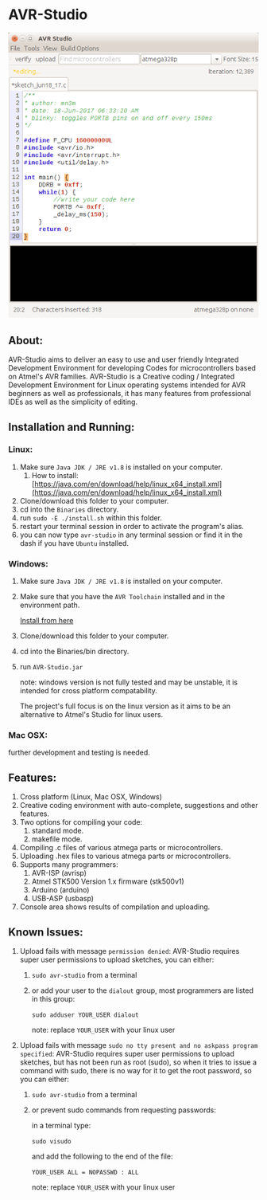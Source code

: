 # AVR-Studio

![AVR-Studio Screenshot](https://raw.githubusercontent.com/abdalmoniem/AVR-Studio/master/assets/screenshot_5.png)

## About:
AVR-Studio aims to deliver an easy to use and user friendly Integrated Development Environment for developing Codes for microcontrollers based on Atmel's AVR families. AVR-Studio is a Creative coding / Integrated Development Environment for Linux operating systems intended for AVR beginners as well as professionals, it has many features from professional IDEs as well as the simplicity of editing.

## Installation and Running:
### Linux:
1. Make sure `Java JDK / JRE v1.8` is installed on your computer.
	1. How to install: [https://java.com/en/download/help/linux_x64_install.xml](https://java.com/en/download/help/linux_x64_install.xml)
2. Clone/download this folder to your computer.
3. cd into the `Binaries` directory.
4. run `sudo -E ./install.sh` within this folder.
5. restart your terminal session in order to activate the program's alias.
6. you can now type `avr-studio` in any terminal session or find it in the dash if you have `Ubuntu` installed.

### Windows:
1. Make sure `Java JDK / JRE v1.8` is installed on your computer.
2. Make sure that you have the `AVR Toolchain` installed and in the environment path.

	[Install from here](http://www.atmel.com/tools/atmelavrtoolchainforwindows.aspx)

3. Clone/download this folder to your computer.
4. cd into the Binaries/bin directory.
5. run `AVR-Studio.jar`

	note: windows version is not fully tested and may be unstable,
	it is intended for cross platform compatability.

	The project's full focus is on the linux version as it aims to be an alternative to Atmel's Studio for linux users.


### Mac OSX:
further development and testing is needed.

## Features:
1. Cross platform (Linux, Mac OSX, Windows)
2. Creative coding environment with auto-complete, suggestions and other features.
3. Two options for compiling your code:
	1. standard mode.
	2. makefile mode.
4. Compiling .c files of various atmega parts or microcontrollers.
5. Uploading .hex files to various atmega parts or microcontrollers.
6. Supports many programmers:
	1. AVR-ISP (avrisp)
	2. Atmel STK500 Version 1.x firmware (stk500v1)
	3. Arduino (arduino)
	4. USB-ASP (usbasp)
7. Console area shows results of compilation and uploading.

## Known Issues:
1. Upload fails with message `permission denied`:
	AVR-Studio requires super user permissions to upload sketches, you can either:
	1. `sudo avr-studio` from a terminal
	2. or add your user to the `dialout` group, most programmers are listed in this group:

		`sudo adduser YOUR_USER dialout`

		note: replace `YOUR_USER` with your linux user

2. Upload fails with message `sudo no tty present and no askpass program specified`:
	AVR-Studio requires super user permissions to upload sketches, but has not been run as root (sudo),
	so when it tries to issue a command with sudo, there is no way for it to get the root password, so you can either:
	1. `sudo avr-studio` from a terminal
	2. or prevent sudo commands from requesting passwords:
		
		in a terminal type:
		
		`sudo visudo`
		
		and add the following to the end of the file:

		`YOUR_USER ALL = NOPASSWD : ALL`

		note: replace `YOUR_USER` with your linux user